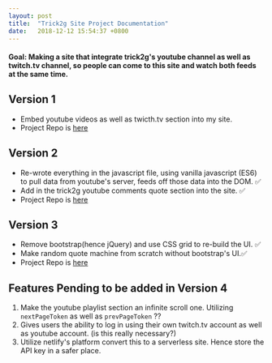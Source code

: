 ```yaml
---
layout: post
title:  "Trick2g Site Project Documentation"
date:   2018-12-12 15:54:37 +0800
---
```



#### Goal: Making a site that integrate trick2g's youtube channel as well as twitch.tv channel, so people can come to this site and watch both feeds at the same time.

## Version 1
* Embed youtube videos as well as twicth.tv section into my site.
* Project Repo is [here](https://github.com/zhouxiang19910319/trick2g_site)

## Version 2
* Re-wrote everything in the javascript file, using vanilla javascript (ES6) to pull data from youtube's server, feeds off those data into the DOM. ✅
* Add in the trick2g youtube comments quote section into the site. ✅
* Project Repo is [here](https://github.com/zhouxiang19910319/trick2g_site_2)

## Version 3
* Remove bootstrap(hence jQuery) and use CSS grid to re-build the UI. ✅
* Make random quote machine from scratch without bootstrap's UI.✅
* Project Repo is [here](https://github.com/zhouxiang19910319/trick2g_site_3)

## Features Pending to be added in Version 4
1. Make the youtube playlist section an infinite scroll one. Utilizing `nextPageToken` as well as `prevPageToken` ?? 
2. Gives users the ability to log in using their own twitch.tv account as well as youtube account. (is this really necessary?)
5. Utilize netlify's platform convert this to a serverless site. Hence store the API key in a safer place.
